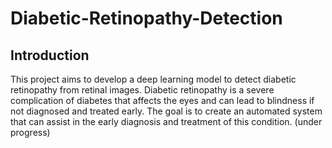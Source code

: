 # Diabetic-Retinopathy-Detection

## Introduction
This project aims to develop a deep learning model to detect diabetic retinopathy from retinal images. Diabetic retinopathy is a severe complication of diabetes that affects the eyes and can lead to blindness if not diagnosed and treated early. The goal is to create an automated system that can assist in the early diagnosis and treatment of this condition. (under progress)
